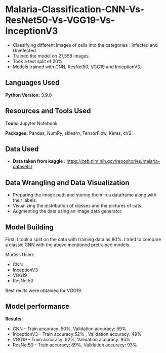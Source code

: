 # Malaria-Classification-CNN-Vs-ResNet50-Vs-VGG19-Vs-InceptionV3

* Classifying different images of cells into the categories : Infected and Uninfected.
* Trained the model on 27,558 images.
* Took a test split of 20%.
* Models trained with CNN, ResNet50, VGG19 and InceptionV3.

## Languages Used 
**Python Version:** 3.9.0

## Resources and Tools Used
**Tools:** Jupyter Notebook

**Packages:** Pandas, NumPy, sklearn, TensorFlow, Keras, cV2.  

## Data Used
* **Data taken from kaggle** : https://ceb.nlm.nih.gov/repositories/malaria-datasets/

## Data Wrangling and Data Visualization
* Preparing the image path and storing them in a dataframe along with their labels.
* Visualizing the distribution of classes and the pictures of cats.
* Augmenting the data using an image data generator.

## Model Building 

First, I took a split on the data with training data as 80%. I tried to compare a classic CNN with the above mentioned pretrained models.

Models Used:

* CNN
* InceptionV3
* VGG19
* ResNet50

Best reults were obtained for VGG19.

## Model performance

**Results:**

* CNN - Train accuracy: 50%,  Validation accuracy: 59%
* InceptionV3 - Train accuracy:52% ,  Validation accuracy: 49%
* VGG19 - Train accuracy: 92%,  Validation accuracy: 95%
* ResNet50 - Train accuracy: 89%,  Validation accuracy: 93%
